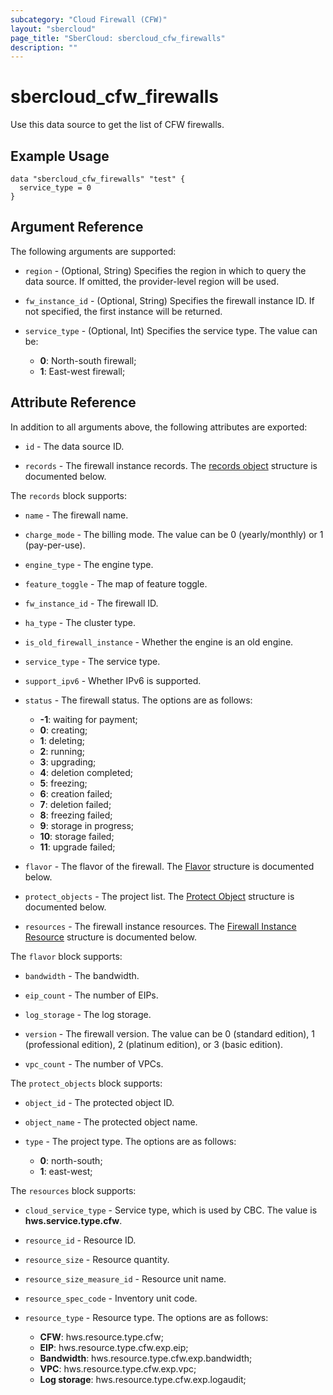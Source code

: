 ```yaml
---
subcategory: "Cloud Firewall (CFW)"
layout: "sbercloud"
page_title: "SberCloud: sbercloud_cfw_firewalls"
description: ""
---
```


# sbercloud_cfw_firewalls

Use this data source to get the list of CFW firewalls.

## Example Usage

```hcl
data "sbercloud_cfw_firewalls" "test" {
  service_type = 0
}
```

## Argument Reference

The following arguments are supported:

* `region` - (Optional, String) Specifies the region in which to query the data source.
  If omitted, the provider-level region will be used.

* `fw_instance_id` - (Optional, String) Specifies the firewall instance ID.
  If not specified, the first instance will be returned.

* `service_type` - (Optional, Int) Specifies the service type. The value can be:
  + **0**: North-south firewall;
  + **1**: East-west firewall;

## Attribute Reference

In addition to all arguments above, the following attributes are exported:

* `id` - The data source ID.

* `records` - The firewall instance records.
  The [records object](#firewalls_GetFirewallInstanceResponseRecord) structure is documented below.

<a name="firewalls_GetFirewallInstanceResponseRecord"></a>
The `records` block supports:

* `name` - The firewall name.

* `charge_mode` - The billing mode. The value can be 0 (yearly/monthly) or 1 (pay-per-use).

* `engine_type` - The engine type.

* `feature_toggle` - The map of feature toggle.

* `fw_instance_id` - The firewall ID.

* `ha_type` - The cluster type.

* `is_old_firewall_instance` - Whether the engine is an old engine.

* `service_type` - The service type.

* `support_ipv6` - Whether IPv6 is supported.

* `status` - The firewall status. The options are as follows:
  + **-1**: waiting for payment;
  + **0**: creating;
  + **1**: deleting;
  + **2**: running;
  + **3**: upgrading;
  + **4**: deletion completed;
  + **5**: freezing;
  + **6**: creation failed;
  + **7**: deletion failed;
  + **8**: freezing failed;
  + **9**: storage in progress;
  + **10**: storage failed;
  + **11**: upgrade failed;

* `flavor` - The flavor of the firewall.
  The [Flavor](#firewalls_GetFirewallInstanceResponseRecordFlavor) structure is documented below.

* `protect_objects` - The project list.
  The [Protect Object](#firewalls_GetFirewallInstanceResponseRecordProtectObject) structure is documented below.

* `resources` - The firewall instance resources.
  The [Firewall Instance Resource](#firewalls_GetFirewallInstanceResponseRecordFirewallInstanceResource) structure is
  documented below.

<a name="firewalls_GetFirewallInstanceResponseRecordFlavor"></a>
The `flavor` block supports:

* `bandwidth` - The bandwidth.

* `eip_count` - The number of EIPs.

* `log_storage` - The log storage.

* `version` - The firewall version. The value can be 0 (standard edition), 1 (professional edition),
  2 (platinum edition), or 3 (basic edition).

* `vpc_count` - The number of VPCs.

<a name="firewalls_GetFirewallInstanceResponseRecordProtectObject"></a>
The `protect_objects` block supports:

* `object_id` - The protected object ID.

* `object_name` - The protected object name.

* `type` - The project type. The options are as follows:
  + **0**: north-south;
  + **1**: east-west;

<a name="firewalls_GetFirewallInstanceResponseRecordFirewallInstanceResource"></a>
The `resources` block supports:

* `cloud_service_type` - Service type, which is used by CBC. The value is **hws.service.type.cfw**.

* `resource_id` - Resource ID.

* `resource_size` - Resource quantity.

* `resource_size_measure_id` - Resource unit name.

* `resource_spec_code` - Inventory unit code.

* `resource_type` - Resource type. The options are as follows:
  + **CFW**: hws.resource.type.cfw;
  + **EIP**: hws.resource.type.cfw.exp.eip;
  + **Bandwidth**: hws.resource.type.cfw.exp.bandwidth;
  + **VPC**: hws.resource.type.cfw.exp.vpc;
  + **Log storage**: hws.resource.type.cfw.exp.logaudit;
